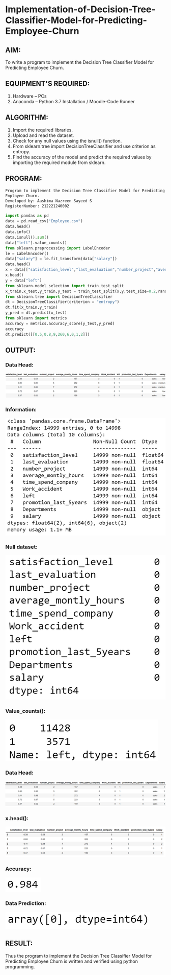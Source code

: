 # Implementation-of-Decision-Tree-Classifier-Model-for-Predicting-Employee-Churn

## AIM:
To write a program to implement the Decision Tree Classifier Model for Predicting Employee Churn.

## EQUIPMENT'S REQUIRED:
1. Hardware – PCs
2. Anaconda – Python 3.7 Installation / Moodle-Code Runner

## ALGORITHM:
1. Import the required libraries.
2. Upload and read the dataset.
3. Check for any null values using the isnull() function.
4. From sklearn.tree import DecisionTreeClassifier and use criterion as entropy.
5. Find the accuracy of the model and predict the required values by importing the required module from sklearn.


## PROGRAM:
```
Program to implement the Decision Tree Classifier Model for Predicting Employee Churn.
Developed by: Aashima Nazreen Sayeed S
RegisterNumber: 212221240002
```

```python
import pandas as pd
data = pd.read_csv("Employee.csv")
data.head()
data.info()
data.isnull().sum()
data["left"].value_counts()
from sklearn.preprocessing import LabelEncoder
le = LabelEncoder()
data["salary"] = le.fit_transform(data["salary"])
data.head()
x = data[["satisfaction_level","last_evaluation","number_project","average_montly_hours","time_spend_company","Work_accident","promotion_last_5years","salary"]]
x.head()
y = data["left"]
from sklearn.model_selection import train_test_split
x_train,x_test,y_train,y_test = train_test_split(x,y,test_size=0.2,random_state=100)
from sklearn.tree import DecisionTreeClassifier
dt = DecisionTreeClassifier(criterion = "entropy")
dt.fit(x_train,y_train)
y_pred = dt.predict(x_test)
from sklearn import metrics
accuracy = metrics.accuracy_score(y_test,y_pred)
accuracy
dt.predict([[0.5,0.8,9,260,6,0,1,2]])

```

## OUTPUT:
### Data Head:
![output](./head.png)
<br>

### Information:
![output](./info.png)
<br>

### Null dataset:
![output](./null.png)
<br>

### Value_counts():
![output](./left.png)
<br>

### Data Head:
![output](./head2.png)
<br>

### x.head():
![output](./xhead.png)
<br>

### Accuracy:
![output](./accuracy.png)
<br>

### Data Prediction:
![output](./predict.png)
<br>


## RESULT:
Thus the program to implement the  Decision Tree Classifier Model for Predicting Employee Churn is written and verified using python programming.
